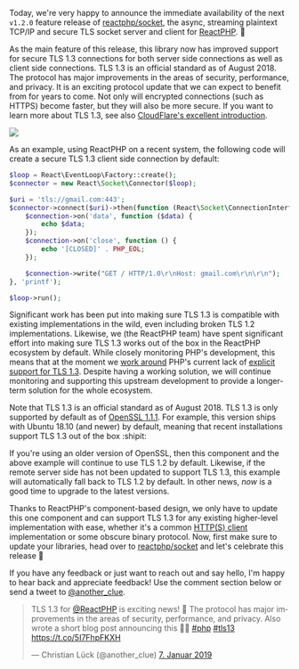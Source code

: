 Today, we're very happy to announce the immediate availability of the next `v1.2.0` feature release of [reactphp/socket](https://github.com/reactphp/socket), the async, streaming plaintext TCP/IP and secure TLS socket server and client for [ReactPHP](https://reactphp.org/). 🎉

As the main feature of this release, this library now has improved support for secure TLS 1.3 connections for both server side connections as well as client side connections. TLS 1.3 is an official standard as of August 2018. The protocol has major improvements in the areas of security, performance, and privacy. It is an exciting protocol update that we can expect to benefit from for years to come. Not only will encrypted connections (such as HTTPS) become faster, but they will also be more secure. If you want to learn more about TLS 1.3, see also [CloudFlare's excellent introduction](https://blog.cloudflare.com/introducing-tls-1-3/).

![](https://blog.cloudflare.com/content/images/2018/05/Screen-Shot-2018-05-23-at-8.49.33-AM.png)

As an example, using ReactPHP on a recent system, the following code will create a secure TLS 1.3 client side connection by default:

```php
$loop = React\EventLoop\Factory::create();
$connector = new React\Socket\Connector($loop);

$uri = 'tls://gmail.com:443';
$connector->connect($uri)->then(function (React\Socket\ConnectionInterface $connection) {
    $connection->on('data', function ($data) {
        echo $data;
    });
    $connection->on('close', function () {
        echo '[CLOSED]' . PHP_EOL;
    });

    $connection->write("GET / HTTP/1.0\r\nHost: gmail.com\r\n\r\n");
}, 'printf');

$loop->run();
```

Significant work has been put into making sure TLS 1.3 is compatible with existing implementations in the wild, even including broken TLS 1.2 implementations. Likewise, we (the ReactPHP team) have spent significant effort into making sure TLS 1.3 works out of the box in the ReactPHP ecosystem by default. While closely monitoring PHP's development, this means that at the moment we [work around](https://github.com/reactphp/socket/pull/186) PHP's current lack of [explicit support for TLS 1.3](https://github.com/php/php-src/pull/3700). Despite having a working solution, we will continue monitoring and supporting this upstream development to provide a longer-term solution for the whole ecosystem.

Note that TLS 1.3 is an official standard as of August 2018. TLS 1.3 is only supported by default as of [OpenSSL 1.1.1](https://www.openssl.org/blog/blog/2018/09/11/release111/). For example, this version ships with Ubuntu 18.10 (and newer) by default, meaning that recent installations support TLS 1.3 out of the box :shipit:

If you're using an older version of OpenSSL, then this component and the above example will continue to use TLS 1.2 by default. Likewise, if the remote server side has not been updated to support TLS 1.3, this example will automatically fall back to TLS 1.2 by default. In other news, *now* is a good time to upgrade to the latest versions.

Thanks to ReactPHP's component-based design, we only have to update this one component and can support TLS 1.3 for any existing higher-level implementation with ease, whether it's a common [HTTP(S) client](https://clue.engineering/2018/introducing-reactphp-buzz) implementation or some obscure binary protocol. Now, first make sure to update your libraries, head over to [reactphp/socket](https://github.com/reactphp/socket) and let's celebrate this release 🎉

If you have any feedback or just want to reach out and say hello, I'm happy to hear back and appreciate feedback! Use the comment section below or send a tweet to [@another_clue](https://twitter.com/another_clue).

<blockquote class="twitter-tweet" data-lang="de"><p lang="en" dir="ltr">TLS 1.3 for <a href="https://twitter.com/reactphp?ref_src=twsrc%5Etfw">@ReactPHP</a> is exciting news! 🎉 The protocol has major  improvements in the areas of security, performance, and privacy. Also  wrote a short blog post announcing this 🐘💪 <a href="https://twitter.com/hashtag/php?src=hash&amp;ref_src=twsrc%5Etfw">#php</a> <a href="https://twitter.com/hashtag/tls13?src=hash&amp;ref_src=twsrc%5Etfw">#tls13</a> <a href="https://t.co/5I7FhpFKXH">https://t.co/5I7FhpFKXH</a></p>&mdash; Christian Lück (@another_clue) <a href="https://twitter.com/another_clue/status/1082316633778081797?ref_src=twsrc%5Etfw">7. Januar 2019</a></blockquote>
